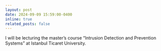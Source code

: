 ```yaml
---
layout: post
date: 2024-09-09 15:59:00-0400
inline: true
related_posts: false
---
```


I will be lecturing the master’s course “Intrusion Detection and Prevention Systems” at Istanbul Ticaret University.

